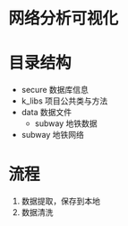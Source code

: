 # 网络分析可视化

# 目录结构
* secure 数据库信息
* k_libs 项目公共类与方法
* data 数据文件
    * subway 地铁数据
* subway 地铁网络


# 流程
1. 数据提取，保存到本地
2. 数据清洗